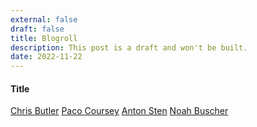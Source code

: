 ```yaml
---
external: false
draft: false
title: Blogroll
description: This post is a draft and won't be built.
date: 2022-11-22
---
```


#### Title
[Chris Butler](https://www.chrbutler.com/)
[Paco Coursey](https://paco.me/)
[Anton Sten](https://www.antonsten.com/)
[Noah Buscher](https://noahbuscher.com/)
